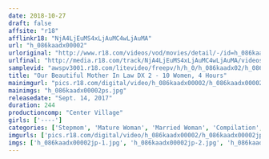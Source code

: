 ```yaml
---
date: 2018-10-27
draft: false
affsite: "r18"
afflinkr18: "NjA4LjEuMS4xLjAuMC4wLjAuMA"
url: "h_086kaadx00002"
urloriginal: "http://www.r18.com/videos/vod/movies/detail/-/id=h_086kaadx00002"
urlfinal: "http://media.r18.com/track/NjA4LjEuMS4xLjAuMC4wLjAuMA/videos/vod/movies/detail/-/id=h_086kaadx00002"
samplevid: "awspv3001.r18.com/litevideo/freepv/h/h_0/h_086kaadx02/h_086kaadx02_dmb_w.mp4"
title: "Our Beautiful Mother In Law DX 2 - 10 Women, 4 Hours"
mainimgurl: "pics.r18.com/digital/video/h_086kaadx00002/h_086kaadx00002ps.jpg"
mainimgs: "h_086kaadx00002ps.jpg"
releasedate: "Sept. 14, 2017"
duration: 244
productioncomp: "Center Village"
girls: ['----']
categories: ['Stepmom', 'Mature Woman', 'Married Woman', 'Compilation', 'Over 4 Hours', 'Hi-Def']
imgurls: ['pics.r18.com/digital/video/h_086kaadx00002/h_086kaadx00002jp-1.jpg', 'pics.r18.com/digital/video/h_086kaadx00002/h_086kaadx00002jp-2.jpg', 'pics.r18.com/digital/video/h_086kaadx00002/h_086kaadx00002jp-3.jpg', 'pics.r18.com/digital/video/h_086kaadx00002/h_086kaadx00002jp-4.jpg', 'pics.r18.com/digital/video/h_086kaadx00002/h_086kaadx00002jp-5.jpg', 'pics.r18.com/digital/video/h_086kaadx00002/h_086kaadx00002jp-6.jpg', 'pics.r18.com/digital/video/h_086kaadx00002/h_086kaadx00002jp-7.jpg', 'pics.r18.com/digital/video/h_086kaadx00002/h_086kaadx00002jp-8.jpg', 'pics.r18.com/digital/video/h_086kaadx00002/h_086kaadx00002jp-9.jpg', 'pics.r18.com/digital/video/h_086kaadx00002/h_086kaadx00002jp-10.jpg', 'pics.r18.com/digital/video/h_086kaadx00002/h_086kaadx00002jp-11.jpg', 'pics.r18.com/digital/video/h_086kaadx00002/h_086kaadx00002jp-12.jpg', 'pics.r18.com/digital/video/h_086kaadx00002/h_086kaadx00002jp-13.jpg', 'pics.r18.com/digital/video/h_086kaadx00002/h_086kaadx00002jp-14.jpg', 'pics.r18.com/digital/video/h_086kaadx00002/h_086kaadx00002jp-15.jpg', 'pics.r18.com/digital/video/h_086kaadx00002/h_086kaadx00002jp-16.jpg', 'pics.r18.com/digital/video/h_086kaadx00002/h_086kaadx00002jp-17.jpg', 'pics.r18.com/digital/video/h_086kaadx00002/h_086kaadx00002jp-18.jpg', 'pics.r18.com/digital/video/h_086kaadx00002/h_086kaadx00002jp-19.jpg', 'pics.r18.com/digital/video/h_086kaadx00002/h_086kaadx00002jp-20.jpg']
imgs: ['h_086kaadx00002jp-1.jpg', 'h_086kaadx00002jp-2.jpg', 'h_086kaadx00002jp-3.jpg', 'h_086kaadx00002jp-4.jpg', 'h_086kaadx00002jp-5.jpg', 'h_086kaadx00002jp-6.jpg', 'h_086kaadx00002jp-7.jpg', 'h_086kaadx00002jp-8.jpg', 'h_086kaadx00002jp-9.jpg', 'h_086kaadx00002jp-10.jpg', 'h_086kaadx00002jp-11.jpg', 'h_086kaadx00002jp-12.jpg', 'h_086kaadx00002jp-13.jpg', 'h_086kaadx00002jp-14.jpg', 'h_086kaadx00002jp-15.jpg', 'h_086kaadx00002jp-16.jpg', 'h_086kaadx00002jp-17.jpg', 'h_086kaadx00002jp-18.jpg', 'h_086kaadx00002jp-19.jpg', 'h_086kaadx00002jp-20.jpg']
---
```


